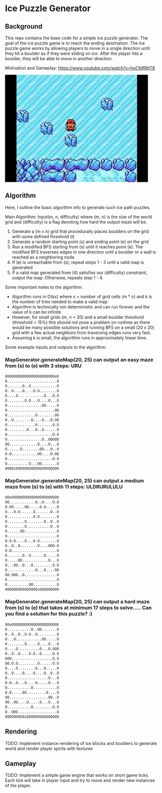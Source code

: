 # Ice Puzzle Generator

## Background

This repo contains the base code for a simple ice puzzle generator. The goal of the ice puzzle game is to reach the ending destination. The ice puzzle game works by allowing players to move in a single direction until they hit a boulder as if they were sliding on ice. After the player hits a boulder, they will be able to move in another direction. 

Motivation and Gameplay: https://www.youtube.com/watch?v=hoCfdfRttT8

[![](img/motivation.png)](https://www.youtube.com/watch?v=hoCfdfRttT8)

## Algorithm

Here, I outline the basic algorithm info to generate such ice path puzzles.

Main Algorithm: Input(m, n, difficulty) where (m, n) is the size of the world grid and (difficulty) is a flag denoting how hard the output maze will be.
1. Generate a (m x n) grid that procedurally places boulders on the grid with some defined threshold (t)
2. Generate a random starting point (s) and ending point (e) on the grid
3. Run a modified BFS starting from (s) until it reaches point (e). The modified BFS traverses edges in one direction until a boulder or a wall is reached as a neighboring node.
4. If (e) is unreachable from (s), repeat steps 1 - 3 until a valid map is generated
5. If a valid map generated from (4) satisfies our (difficulty) constraint, output the map. Otherwise, repeats step 1 - 4.

Some important notes to the algorithm: 

- Algorithm runs in O(kx) where x = number of grid cells (m * n) and k is the number of tries needed to make a valid map
- Algorithm is technically not deterministic and can run forever and the value of k can be infinite
- However, for small grids (m, n < 20) and a small boulder threshold (threshold < 15%) this should not pose a problem on runtime as there would be many possible solutions and running BFS on a small (20 x 20) grid with a few actual neighbors from traversing edges runs very fast.
- Assuming k is small, the algorithm runs in approximately linear time.

Some example inputs and outputs to the algorithm:

### MapGenerator.generateMap(20, 25) can output an easy maze from (s) to (e) with 3 steps: URU

    OOOOOOOOOOOOOOOOOOOOOOOeO  
    O.......................O  
    O.......O..O............O  
    O..O....O....O.O........O  
    O....O............O...O.O  
    O........O.O...O....O...O  
    O................OO.....O  
    O......................OO  
    0.............O........OO  
    O..O........O....O...O.OO  
    O.............O.......O.O  
    O.........O...O..O......O  
    O.....................O.O  
    O................O..OOOOO  
    OO.............O....O...O  
    O......O........OO...O..O  
    O.O............OO....O.OO  
    O.....................O.O  
    O..........O...OO.......O  
    OOOOsOOOOOOOOOOOOOOOOOOOO  

### MapGenerator.generateMap(20, 25) can output a medium maze from (s) to (e) with 11 steps: ULDRURULULU

    OOeOOOOOOOOOOOOOOOOOOOOOO  
    OO............O..O....O.O  
    O.OO.....OO.....O.O.....O  
    O...O.O......O.......O..O  
    O............O.O........O  
    O........O........O..O..O  
    O........O...........O..O  
    O......OO...............O  
    O.......................O  
    O.O.O....O...O.O........O  
    O..O..O........O....OOO.O  
    O.O.....................O  
    O.......O..O......O.....O  
    O.....OO............O...O  
    O...OO..O...O.........O.O  
    O.............O...O....OO  
    OO.OOO..O...............O  
    O.......................O  
    O..........OO...........O  
    OOOOOOOOOOOOOOOsOOOOOOOOO  

### MapGenerator.generateMap(20, 25) can output a hard maze from (s) to (e) that takes at minimum 17 steps to solve..... Can you find a solution for this puzzle? :)

    OOeOOOOOOOOOOOOOOOOOOOOOO  
    O...........O..OO.......O  
    O..O..O..O.O..O.........O  
    O...O............OO.....O  
    O........O.....O....O...O  
    O....O..........O...O.OOO  
    O..O..O....O.O..O.....O.O  
    OOO...................O.O  
    OO.O.O.........O......O.O  
    O....O........O...O.....O  
    O..O....O....O....O..O..O  
    O...................O...O  
    O.O..O...O....O.....O...O  
    O...........O...........O  
    O.O.....OO.........O....O  
    OO..................OO..O  
    OO..OO....O.....O...O...O  
    O...........O.........O.O  
    O..OOO..................O  
    OOOOOOOOOsOOOOOOOOOOOOOOO  

## Rendering 

TODO: Implement instance rendering of ice blocks and boulders to generate world and render player spirits with textures

## Gameplay

TODO: Implement a simple game engine that works on short game ticks. Each tick will take in player input and try to move and render new instances of the player.
